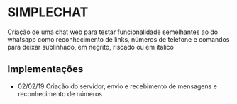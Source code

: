 # SIMPLECHAT
   Criação de uma chat web para testar funcionalidade semelhantes ao do whatsapp
   como reconhecimento de links, números de telefone e comandos para deixar
   sublinhado, em negrito, riscado ou em italico
   
## Implementações

   * 02/02/19
      Criação do servidor, envio e recebimento de mensagens e reconhecimento de números